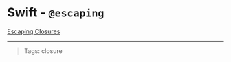 # Swift - `@escaping`

[Escaping Closures](https://docs.swift.org/swift-book/LanguageGuide/Closures.html#ID546)

---

> Tags: closure
